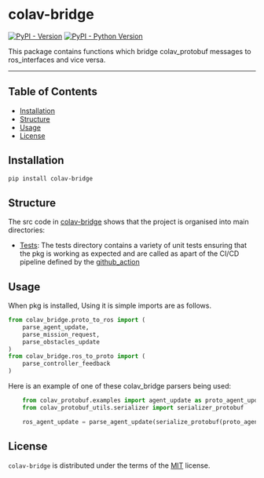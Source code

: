 # colav-bridge

[![PyPI - Version](https://img.shields.io/pypi/v/colav-bridge.svg)](https://pypi.org/project/colav-bridge)
[![PyPI - Python Version](https://img.shields.io/pypi/pyversions/colav-bridge.svg)](https://pypi.org/project/colav-bridge)
<!--[![PyPI - Protobuf Version]()]-->
This package contains functions which bridge colav_protobuf messages to ros_interfaces and vice versa. 

-----

## Table of Contents

- [Installation](#installation)
- [Structure](#structure)
- [Usage](#usage)
- [License](#license)

## Installation

```bash
pip install colav-bridge
```

## Structure
The src code in [colav-bridge](https://github.com/RyanMcKeeQUB/colav_protobuf) shows that the project is organised into main directories: 
- [Tests](https://github.com/RyanMcKeeQUB/colav_protobuf/tree/main/tests): The tests directory contains a variety of unit tests ensuring that the pkg is working as expected and are called as apart of the CI/CD pipeline defined by the [github_action](./.github/workflows/workflow.yml)

## Usage
When pkg is installed, Using it is simple imports are as follows. 

```python
from colav_bridge.proto_to_ros import (
    parse_agent_update,
    parse_mission_request,
    parse_obstacles_update
)
from colav_bridge.ros_to_proto import (
    parse_controller_feedback
)
```

Here is an example of one of these colav_bridge parsers being used: 

```python
    from colav_protobuf.examples import agent_update as proto_agent_update
    from colav_protobuf_utils.serializer import serializer_protobuf

    ros_agent_update = parse_agent_update(serialize_protobuf(proto_agent_update))
```


## License

`colav-bridge` is distributed under the terms of the [MIT](https://github.com/RyanMcKeeQUB/colav_bridge/tree/main/LICENSE) license.
